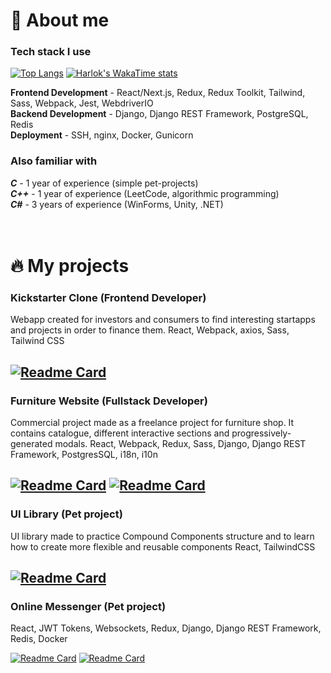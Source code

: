 # 👋 About me

### Tech stack I use

[![Top Langs](https://github-readme-stats.vercel.app/api/top-langs/?username=anuraghazra&layout=donut-vertical)](https://github.com/anuraghazra/github-readme-stats)
[![Harlok's WakaTime stats](https://github-readme-stats.vercel.app/api/wakatime?username=isoldpower)](https://github.com/anuraghazra/github-readme-stats)

**Frontend Development** - React/Next.js, Redux, Redux Toolkit, Tailwind, Sass, Webpack, Jest, WebdriverIO <br>
**Backend Development** - Django, Django REST Framework, PostgreSQL, Redis <br>
**Deployment** - SSH, nginx, Docker, Gunicorn <br>

### Also familiar with

_**C**_ - 1 year of experience (simple pet-projects) <br>
_**C++**_ - 1 year of experience (LeetCode, algorithmic programming) <br>
_**C#**_ - 3 years of experience (WinForms, Unity, .NET) <br>
<br>
<br>

# :fire: My projects

### Kickstarter Clone (Frontend Developer)
Webapp created for investors and consumers to find interesting startapps and projects in order to finance them.
React, Webpack, axios, Sass, Tailwind CSS

[![Readme Card](https://github-readme-stats.vercel.app/api/pin/?username=isoldpower&repo=starbucks-website-copy)](https://github.com/isoldpower/starbucks-website-copy)
---

### Furniture Website (Fullstack Developer)
Commercial project made as a freelance project for furniture shop. It contains catalogue, different interactive sections and progressively-generated modals.
React, Webpack, Redux, Sass, Django, Django REST Framework, PostgresSQL, i18n, i10n

[![Readme Card](https://github-readme-stats.vercel.app/api/pin/?username=isoldpower&repo=furniture-website)](https://github.com/isoldpower/furniture-website)
[![Readme Card](https://github-readme-stats.vercel.app/api/pin/?username=isoldpower&repo=furniture-backend)](https://github.com/isoldpower/furniture-backend)
---

### UI Library (Pet project)
UI library made to practice Compound Components structure and to learn how to create more flexible and reusable components
React, TailwindCSS

[![Readme Card](https://github-readme-stats.vercel.app/api/pin/?username=isoldpower&repo=ui-library)](https://github.com/isoldpower/ui-library)
---

### Online Messenger (Pet project)

React, JWT Tokens, Websockets, Redux, Django, Django REST Framework, Redis, Docker

[![Readme Card](https://github-readme-stats.vercel.app/api/pin/?username=isoldpower&repo=websocket-messenger)](https://github.com/isoldpower/websocket-messenger)
[![Readme Card](https://github-readme-stats.vercel.app/api/pin/?username=isoldpower&repo=messenger-backend)](https://github.com/isoldpower/messenger-backend)
